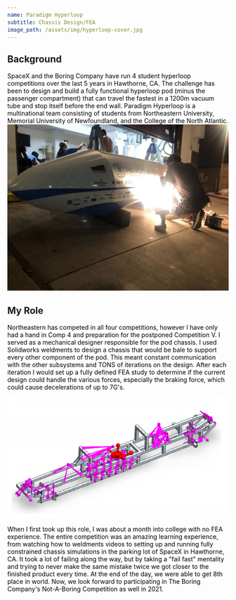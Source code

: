 ```yaml
---
name: Paradigm Hyperloop
subtitle: Chassis Design/FEA
image_path: /assets/img/hyperloop-cover.jpg
---
```

## Background
<span
  style="color: black;">SpaceX and the Boring Company have run 4 student hyperloop competitions over the last 5 years in Hawthorne, CA. The challenge has been to design and build a fully functional hyperloop pod (minus the passenger compartment) that can travel the fastest in a 1200m vacuum tube and stop itself before the end wall. Paradigm Hyperloop is a multinational team consisting of students from Northeastern University, Memorial University of Newfoundland, and the College of the North Atlantic. </span>
  ![](\assets\img\pod_cutting.JPG)
## My Role
<span
  style="color: black;">Northeastern has competed in all four competitions, however I have only had a hand in Comp 4 and preparation for the postponed Competition V. I served as a mechanical designer responsible for the pod chassis. I used Solidworks weldments to design a chassis that would be bale to support every other component of the pod. This meant constant communication with the other subsystems and TONS of iterations on the design. After each iteration I would set up a fully defined FEA study to determine if the current design could handle the various forces, especially the braking force, which could cause decelerations of up to 7G's.  </span>

  ![](\assets\img\chassis-fea.PNG)

<span
  style="color: black;">When I first took up this role, I was about a month into college with no FEA experience. The entire competition was an amazing learning experience, from watching how to weldments videos to setting up and running fully constrained chassis simulations in the parking lot of SpaceX in Hawthorne, CA. It took a lot of failing along the way, but by taking a "fail fast" mentality and trying to never make the same mistake twice we got closer to the finished product every time. At the end of the day, we were able to get 8th place in world.
Now, we look forward to participating in The Boring Company's Not-A-Boring Competition as well in 2021. </span>
